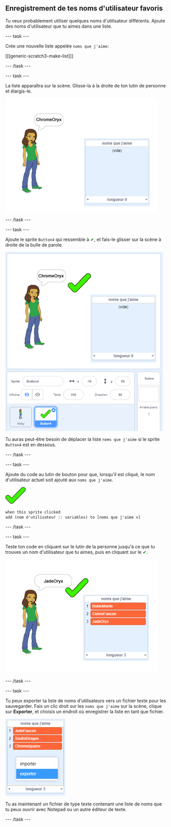 ## Enregistrement de tes noms d'utilisateur favoris

Tu veux probablement utiliser quelques noms d'utilisateur différents. Ajoute des noms d'utilisateur que tu aimes dans une liste.

--- task ---

Crée une nouvelle liste appelée `noms que j'aime`:

[[[generic-scratch3-make-list]]]

--- /task ---

--- task ---

La liste apparaîtra sur la scène. Glisse-la à la droite de ton lutin de personne et élargis-le.

![« noms que j'aime » avec redimensionnement en bas à gauche en surbrillance](images/usernames-like-stage.png)

--- /task ---

--- task ---

Ajoute le sprite `Button4` qui ressemble à <span style="color: green;">✔</span>, et fais-le glisser sur la scène à droite de la bulle de parole.

![lutin en tick vert sur la scène à côté des « noms que j'aime »](images/usernames-tick.png)

Tu auras peut-être besoin de déplacer la liste `noms que j'aime` si le sprite `Button4` est en dessous.

--- /task ---

--- task ---

Ajoute du code au lutin de bouton pour que, lorsqu'il est cliqué, le nom d'utilisateur actuel soit ajouté aux `noms que j'aime`.

![lutin de bouton](images/button-sprite.png)

```blocks3
when this sprite clicked
add (nom d'utilisateur :: variables) to [noms que j'aime v]
```

--- /task ---

--- task ---

Teste ton code en cliquant sur le lutin de la personne jusqu'à ce que tu trouves un nom d'utilisateur que tu aimes, puis en cliquant sur le <span style="color: green;">✔</span>.

![liste remplie des « noms que j'aime »](images/usernames-like-list.png)

--- /task ---

--- task ---

Tu peux exporter ta liste de noms d'utilisateurs vers un fichier texte pour les sauvegarder. Fais un clic droit sur les `noms que j'aime` sur la scène, clique sur **Exporter**, et choisis un endroit où enregistrer la liste en tant que fichier.

![menu liste avec option d'exportation en surbrillance](images/usernames-export.png)

Tu as maintenant un fichier de type texte contenant une liste de noms que tu peux ouvrir avec Notepad ou un autre éditeur de texte.

--- /task ---